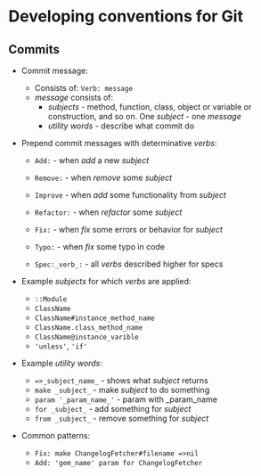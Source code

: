# Developing conventions for Git
## Commits
* Commit message:
    * Consists of: `Verb: message`
    * _message_ consists of:
        * _subjects_ -  method, function, class, object or variable or construction, and so on. One _subject_ - one _message_
        * _utility words_ - describe what commit do
    
* Prepend commit messages with determinative _verbs_:
    * `Add:`      - when _add_ a new _subject_ 
    * `Remove:`   - when _remove_ some _subject_
    * `Improve`   - when _add_ some functionality from _subject_
    * `Refactor:` - when _refactor_ some _subject_
    * `Fix:`      - when _fix_ some errors or behavior for _subject_
    * `Typo:`     - when _fix_ some typo in code
    
    * `Spec:_verb_:` - all _verbs_ described higher for specs
    
* Example _subjects_ for which _verbs_ are applied:
    * `::Module`
    * `ClassName`
    * `ClassName#instance_method_name`
    * `ClassName.class_method_name`
    * `ClassName@instance_varible`
    * `'unless'`, `'if'`
    
* Example _utility words_:
    * `=>_subject_name_` - shows what _subject_ returns
    * `make _subject_` - make _subject_ to do something 
    * `param '_param_name_'` - param with _param_name 
    * `for _subject_`  - add something for _subject_
    * `from _subject_` - remove something for _subject_
    
* Common patterns:
    * `Fix: make ChangelogFetcher#filename =>nil`
    * `Add: 'gem_name' param for ChangelogFetcher`
    